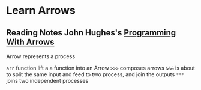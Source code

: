 # Learn Arrows

## Reading Notes John Hughes's [Programming With Arrows](http://www.cse.chalmers.se/~rjmh/afp-arrows.pdf)


Arrow represents a process

`arr` function lift a a function into an Arrow
`>>>` composes arrows
`&&&` is about to split the same input and feed to two process, and join the outputs
`***` joins two independent processes
